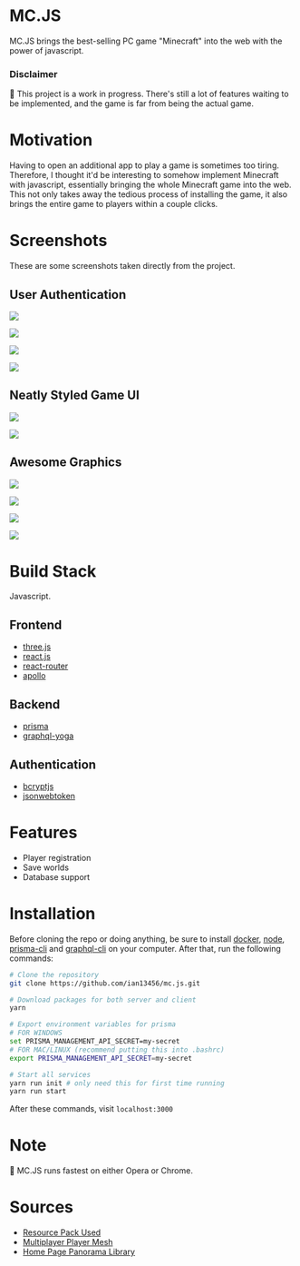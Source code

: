 # MC.JS

MC.JS brings the best-selling PC game "Minecraft" into the web with the power of javascript.

### Disclaimer

:pushpin: This project is a work in progress. There's still a lot of features waiting to be implemented, and the game is far from being the actual game.

# Motivation

Having to open an additional app to play a game is sometimes too tiring. Therefore, I thought it'd be interesting to somehow implement Minecraft with javascript, essentially bringing the whole Minecraft game into the web. This not only takes away the tedious process of installing the game, it also brings the entire game to players within a couple clicks.

# Screenshots

These are some screenshots taken directly from the project.

## User Authentication

![](https://i.imgur.com/7v5dasa.png)

![](https://i.imgur.com/5yYMYGH.png)

![](https://i.imgur.com/9Tr3GmL.png)

![](https://i.imgur.com/vgpqSCV.png)

## Neatly Styled Game UI

![](https://i.imgur.com/PoYFpdQ.jpg)

![](https://i.imgur.com/du58Ifa.png)

## Awesome Graphics

![](https://i.imgur.com/v3aR0E7.png)

![](https://i.imgur.com/tEuhoBx.jpg)

![](https://i.imgur.com/5dadkka.jpg)

![](https://i.imgur.com/extPtZs.png)

# Build Stack

Javascript.

## Frontend

- [three.js](https://threejs.org)
- [react.js](https://reactjs.org/)
- [react-router](https://github.com/ReactTraining/react-router)
- [apollo](https://www.apollographql.com/)

## Backend

- [prisma](https://www.prisma.io/docs/1.34/get-started/01-setting-up-prisma-new-database-TYPESCRIPT-t002/)
- [graphql-yoga](https://github.com/prisma/graphql-yoga)

## Authentication

- [bcryptjs](https://github.com/dcodeIO/bcrypt.js/)
- [jsonwebtoken](https://github.com/auth0/node-jsonwebtoken#readme)

# Features

- Player registration
- Save worlds
- Database support

# Installation

Before cloning the repo or doing anything, be sure to install [docker](https://www.docker.com/), [node](https://nodejs.org/en/), [prisma-cli](https://www.prisma.io/docs/prisma-cli-and-configuration/using-the-prisma-cli-alx4/) and [graphql-cli](https://github.com/graphql-cli/graphql-cli#install) on your computer. After that, run the following commands:

```bash
# Clone the repository
git clone https://github.com/ian13456/mc.js.git

# Download packages for both server and client
yarn

# Export environment variables for prisma
# FOR WINDOWS
set PRISMA_MANAGEMENT_API_SECRET=my-secret
# FOR MAC/LINUX (recommend putting this into .bashrc)
export PRISMA_MANAGEMENT_API_SECRET=my-secret

# Start all services
yarn run init # only need this for first time running
yarn run start
```

After these commands, visit `localhost:3000`

# Note

:pushpin: MC.JS runs fastest on either Opera or Chrome.

# Sources

- [Resource Pack Used](http://www.9minecraft.net/paper-cut-resource-pack/)
- [Multiplayer Player Mesh](https://github.com/bs-community/skinview3d)
- [Home Page Panorama Library](https://pannellum.org)
